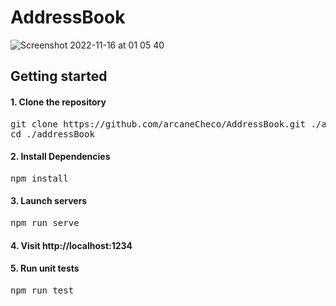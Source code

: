 # AddressBook
![Screenshot 2022-11-16 at 01 05 40](https://user-images.githubusercontent.com/20417385/202058127-4822185d-02dc-4445-8456-43d0f330a499.png)

## Getting started
#### 1. Clone the repository
<pre>
git clone https://github.com/arcaneCheco/AddressBook.git ./addressBook
cd ./addressBook
</pre>
#### 2. Install Dependencies
<pre>
npm install
</pre>
#### 3. Launch servers
<pre>
npm run serve
</pre>
#### 4. Visit http://localhost:1234
#### 5. Run unit tests
<pre>
npm run test
</pre>
